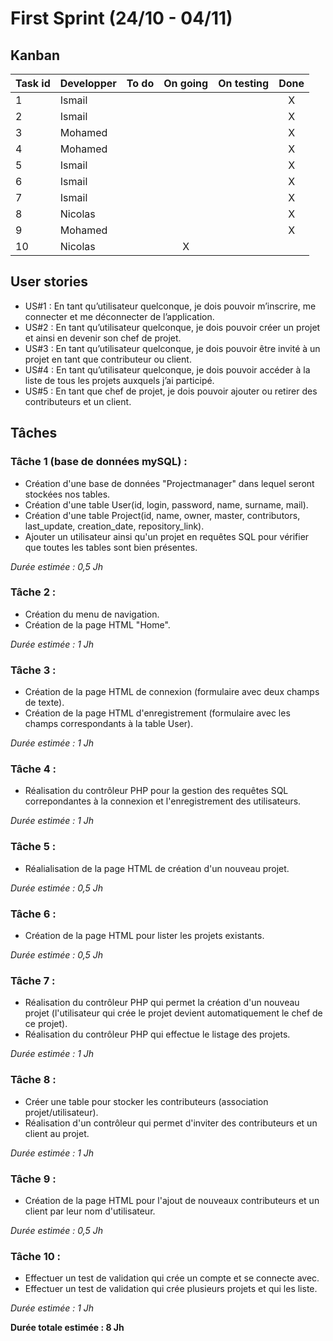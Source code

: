 # First Sprint (24/10 - 04/11)

## Kanban
|Task id | Developper | To do | On going | On testing | Done |
| ---------- | ---------- | :-----: | :--------: | :----------: | :----: |
| 1 | Ismail | | | | X |
| 2 | Ismail | | | | X |
| 3 | Mohamed | | | | X |
| 4 | Mohamed | | | | X |
| 5 | Ismail | | | | X |
| 6 | Ismail | | | | X |
| 7 | Ismail | | | | X |
| 8 | Nicolas | | | | X |
| 9 | Mohamed | | | | X |
| 10 | Nicolas | | X | | |


## User stories
* US#1 : En tant qu’utilisateur quelconque, je dois pouvoir m’inscrire, me connecter et me déconnecter de l’application.
* US#2 : En tant qu’utilisateur quelconque, je dois pouvoir créer un projet et ainsi en devenir son chef de projet.
* US#3 : En tant qu’utilisateur quelconque, je dois pouvoir être invité à un projet en tant que contributeur ou client.
* US#4 : En tant qu’utilisateur quelconque, je dois pouvoir accéder à la liste de tous les projets auxquels j’ai participé.
* US#5 : En tant que chef de projet, je dois pouvoir ajouter ou retirer des contributeurs et un client. 

## Tâches
### Tâche 1 (base de données mySQL) :
* Création d'une base de données "Projectmanager" dans lequel seront stockées nos tables. 
* Création d'une table User(id, login, password, name, surname, mail). 
* Création d'une table Project(id, name, owner, master, contributors, last_update, creation_date, repository_link). 
* Ajouter un utilisateur ainsi qu'un projet en requêtes SQL pour vérifier que toutes les tables sont bien présentes. 

*Durée estimée : 0,5 Jh*

### Tâche 2 :
* Création du menu de navigation.
* Création de la page HTML "Home".

*Durée estimée : 1 Jh*

### Tâche 3 :
* Création de la page HTML de connexion (formulaire avec deux champs de texte).
* Création de la page HTML d'enregistrement (formulaire avec les champs correspondants à la table User).

*Durée estimée : 1 Jh*

### Tâche 4 :
* Réalisation du contrôleur PHP pour la gestion des requêtes SQL correpondantes à la connexion et l'enregistrement des utilisateurs. 

*Durée estimée : 1 Jh*

### Tâche 5 :
* Réalialisation de la page HTML de création d'un nouveau projet.

*Durée estimée : 0,5 Jh*

### Tâche 6 :
* Création de la page HTML pour lister les projets existants.

*Durée estimée : 0,5 Jh*

### Tâche 7 :
* Réalisation du contrôleur PHP qui permet la création d'un nouveau projet (l'utilisateur qui crée le projet devient automatiquement le chef de ce projet).
* Réalisation du contrôleur PHP qui effectue le listage des projets.

*Durée estimée : 1 Jh*

### Tâche 8 :
* Créer une table pour stocker les contributeurs (association projet/utilisateur).
* Réalisation d'un contrôleur qui permet d'inviter des contributeurs et un client au projet.

*Durée estimée : 1 Jh*

### Tâche 9 :
* Création de la page HTML pour l'ajout de nouveaux contributeurs et un client par leur nom d'utilisateur.

*Durée estimée : 0,5 Jh*

### Tâche 10 :
* Effectuer un test de validation qui crée un compte et se connecte avec.
* Effectuer un test de validation qui crée plusieurs projets et qui les liste.

*Durée estimée : 1 Jh*


**Durée totale estimée : 8 Jh**
